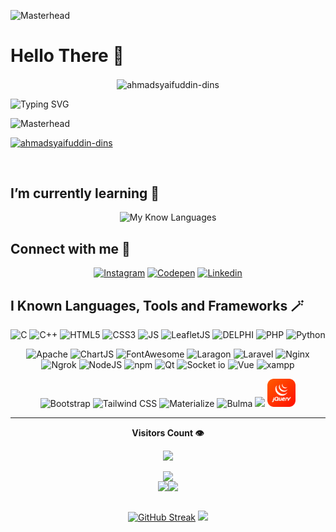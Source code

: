 ![Masterhead](https://github.com/user-attachments/assets/d8c4e7e1-ab1b-437e-b6df-e5a6ffa74f3e)

# Hello There 👋

<!-- Profile View Old -->
<p align="center" ><img align="center" src="https://komarev.com/ghpvc/?username=ahmadsyaifuddin-dins&label=Profile%20views&color=0e75b6&style=flat" alt="ahmadsyaifuddin-dins" /> </p>

![Typing SVG](https://readme-typing-svg.demolab.com?font=Fira+Code&weight=600&size=22&pause=500&color=7849FF&random=false&width=435&lines=Hi+%F0%9F%91%8B%2C+I'm+Ahmad+Syaifuddin;I'm+Web+Developer)

<!-- <img align="middle" alt="coding" width=200 src="https://i.gifer.com/origin/5f/5fdd67c4d50ed3d8337229170131f0ea_w200.gif"/> -->

![Masterhead](https://github.com/user-attachments/assets/df03d1ad-0536-4c77-9358-5dd55f2f3378)

<!-- Profile Stats Tropies -->
<p align="left"> <a href="https://github.com/ryo-ma/github-profile-trophy"><img src="https://github-profile-trophy.vercel.app/?username=ahmadsyaifuddin-dins&theme=matrix" alt="ahmadsyaifuddin-dins" /></a> </p>

<p align="left"> <a href="https://twitter.com/" target="blank"><img src="https://img.shields.io/twitter/follow/?logo=twitter&style=for-the-badge" alt="" /></a> </p>

## I’m currently learning 🌱

<div align="center">

![My Know Languages](https://skillicons.dev/icons?i=laravel,vue,vuetify,nodejs,express,mongodb)

</div>

## Connect with me 📲

<div align="center">
<!-- Icon CodePen With Link -->
<!-- Icon Instagram With Link -->

[![Instagram](https://img.shields.io/badge/Instagram-E4405F?style=for-the-badge&logo=instagram&logoColor=white)](https://www.instagram.com/ai.ahmadsyaifuddin/)
[![Codepen](https://img.shields.io/badge/Codepen-272829?style=for-the-badge&logo=Codepen&logoColor=%23fff&color=%23000&link=https%3A%2F%2Fcodepen.io%2Fahmad-syaifuddin)](https://codepen.io/ahmad-syaifuddin)
[![Linkedin](https://img.shields.io/badge/LinkedIn-0077B5?style=for-the-badge&logo=linkedin&logoColor=white)](https://www.linkedin.com/in/ahmad-syaifuddin-256907288)


</div>

## I Known Languages, Tools and Frameworks 🪄

<div align="center">
<p>

<!-- ![My Known Languages](https://skillicons.dev/icons?i=html,css,js,py,php,c,cpp,mysql,bash,java) -->
![C](https://img.shields.io/badge/C-00599C?style=for-the-badge&logo=c&logoColor=white) ![C++](https://img.shields.io/badge/C%2B%2B-00599C?style=for-the-badge&logo=c%2B%2B&logoColor=white) ![HTML5](https://img.shields.io/badge/HTML5-E34F26?style=for-the-badge&logo=html5&logoColor=white) ![CSS3](https://img.shields.io/badge/CSS3-1572B6?style=for-the-badge&logo=css3&logoColor=white) ![JS](https://img.shields.io/badge/JavaScript-323330?style=for-the-badge&logo=javascript&logoColor=F7DF1E) ![LeafletJS](https://img.shields.io/badge/Leaflet-199900?style=for-the-badge&logo=Leaflet&logoColor=white) ![DELPHI](https://img.shields.io/badge/Delphi-B22222?style=for-the-badge&logo=delphi&logoColor=white) ![PHP](https://img.shields.io/badge/PHP-777BB4?style=for-the-badge&logo=php&logoColor=white) ![Python](https://img.shields.io/badge/Python-FFD43B?style=for-the-badge&logo=python&logoColor=blue)

<!-- &perline=5 -->

<!-- ![I known Tools & Libraries](https://skillicons.dev/icons?i=git,npm,nginx,qt,cmake,codepen,gitlab,kali,vercel,wordpress) -->
![Apache](https://img.shields.io/badge/Apache-D22128?style=for-the-badge&logo=Apache&logoColor=white) ![ChartJS](https://img.shields.io/badge/Chart%20js-FF6384?style=for-the-badge&logo=chartdotjs&logoColor=white) ![FontAwesome](https://img.shields.io/badge/Font_Awesome-339AF0?style=for-the-badge&logo=fontawesome&logoColor=white) ![Laragon](https://img.shields.io/badge/Laragon-0E83CD?style=for-the-badge&logo=Laragon&logoColor=white) ![Laravel](https://img.shields.io/badge/Laravel-FF2D20?style=for-the-badge&logo=laravel&logoColor=white) ![Nginx](https://img.shields.io/badge/Nginx-009639?style=for-the-badge&logo=nginx&logoColor=white) ![Ngrok](https://img.shields.io/badge/ngrok-140648?style=for-the-badge&logo=Ngrok&logoColor=white) ![NodeJS](https://img.shields.io/badge/Node%20js-339933?style=for-the-badge&logo=nodedotjs&logoColor=white) ![npm](https://img.shields.io/badge/npm-CB3837?style=for-the-badge&logo=npm&logoColor=white) ![Qt](https://img.shields.io/badge/Qt-41CD52?style=for-the-badge&logo=qt&logoColor=white) ![Socket io](https://img.shields.io/badge/Socket.io-010101?&style=for-the-badge&logo=Socket.io&logoColor=white) ![Vue](https://img.shields.io/badge/Vue%20js-35495E?style=for-the-badge&logo=vuedotjs&logoColor=4FC08D) ![xampp](https://img.shields.io/badge/Xampp-F37623?style=for-the-badge&logo=xampp&logoColor=white)

  <img width="45" src="https://user-images.githubusercontent.com/25181517/183898054-b3d693d4-dafb-4808-a509-bab54cf5de34.png" alt="Bootstrap" title="Bootstrap"/>
  <img width="45" src="https://user-images.githubusercontent.com/25181517/202896760-337261ed-ee92-4979-84c4-d4b829c7355d.png" alt="Tailwind CSS" title="Tailwind CSS"/>
  <img width="45" src="https://github.com/marwin1991/profile-technology-icons/assets/136815194/dc393bd9-90b8-40d6-b396-dd9e547890c9" alt="Materialize" title="Materialize"/>
  <img width="45" src="https://github.com/marwin1991/profile-technology-icons/assets/136815194/e5fe87f3-f2ee-419d-8299-14dc573f3603" alt="Bulma" title="Bulma"/>
  <img src="https://avatars.githubusercontent.com/u/35962841?s=200&v=4" width="45">
  <img src="https://raw.githubusercontent.com/tandpfun/skill-icons/59059d9d1a2c092696dc66e00931cc1181a4ce1f/icons/JQuery.svg" width="45">

</p>

<!-- <p> <a href="https://www.figma.com/" target="_blank" rel="noreferrer"> <img src="https://www.vectorlogo.zone/logos/figma/figma-icon.svg" alt="figma" width="40" height="40"/> </a> <a href="https://mariadb.org/" target="_blank" rel="noreferrer"> </p>  -->

<hr>
</div>

<div align="center">

<p> <b>Visitors Count 👁️</b> </p>
<p><img src="https://profile-counter.glitch.me/{ahmadsyaifuddin-dins}/count.svg" /></p>

</div>

<!-- Graph Gelombang Contributions -->
<div align="center" style="display: flex; flex-wrap: wrap; justify-content: center; align-items: center;">
  <img src="https://github-profile-summary-cards.vercel.app/api/cards/profile-details?username=ahmadsyaifuddin-dins&show_icons=true&theme=github_dark">
</div>

<div align="center" style="display: flex; justify-content: center; align-items: center;">

<!-- Bar Graph Commits -->
<img src="https://github-profile-summary-cards.vercel.app/api/cards/productive-time?username=ahmadsyaifuddin-dins&show_icons=true&theme=github_dark"/>

<!-- Ahmad Syaifuddin's GitHub stats-->
<img src="https://github-readme-stats.vercel.app/api?username=ahmadsyaifuddin-dins&show_icons=true&theme=chartreuse-dark"/>

</div>

<br>

<div align="center" style="display:flex; justify-content: center;">
  
<!-- Stats Of Streak & Top Languages Used -->
[![GitHub Streak](https://streak-stats.demolab.com?user=ahmadsyaifuddin-dins&theme=hacker)](https://git.io/streak-stats)
<img src="https://github-readme-stats.vercel.app/api/top-langs/?username=ahmadsyaifuddin-dins&layout=compact"/>

</div>
